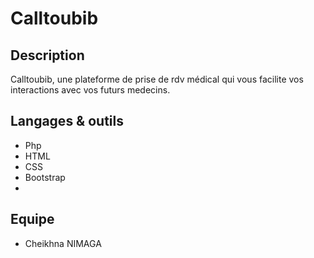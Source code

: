 # Calltoubib

## Description 

Calltoubib, une plateforme de prise de rdv médical qui vous facilite vos interactions avec vos futurs medecins. 

## Langages & outils

- Php
- HTML
- CSS
- Bootstrap
- 

## Equipe

- Cheikhna NIMAGA
